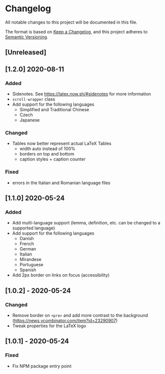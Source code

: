 # Changelog

All notable changes to this project will be documented in this file.

The format is based on [Keep a Changelog](https://keepachangelog.com/en/1.0.0/), and this project adheres to [Semantic Versioning](https://semver.org/spec/v2.0.0.html).

## [Unreleased]

## [1.2.0] 2020-08-11

### Added
- Sidenotes. See https://latex.now.sh/#sidenotes for more information
- `scroll-wrapper` class
- Add support for the following languages
  - Simplified and Traditional Chinese
  - Czech
  - Japanese

### Changed
- Tables now better represent actual LaTeX Tables
  - width auto instead of 100%
  - borders on top and bottom
  - caption styles + caption counter

### Fixed
- errors in the Italian and Romanian language files

## [1.1.0] 2020-05-24

### Added

- Add multi-language support (lemma, definition, etc. can be changed to a supported language)
- Add support for the following languages
  - Danish
  - French
  - German
  - Italian
  - Mirandese
  - Portuguese
  - Spanish
- Add 2px border on links on focus (accessibility)

## [1.0.2] - 2020-05-24

### Changed

- Remove border on `<pre>` and add more contrast to the background (https://news.ycombinator.com/item?id=23290907)
- Tweak properties for the LaTeX logo

## [1.0.1] - 2020-05-24

### Fixed

- Fix NPM package entry point
